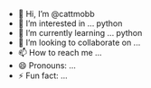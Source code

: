 - 👋 Hi, I’m @cattmobb
- 👀 I’m interested in ... python
- 🌱 I’m currently learning ... python
- 💞️ I’m looking to collaborate on ...
- 📫 How to reach me ...
- 😄 Pronouns: ...
- ⚡ Fun fact: ...

<!---
cattmobb/cattmobb is a ✨ special ✨ repository because its `README.md` (this file) appears on your GitHub profile.
You can click the Preview link to take a look at your changes.
--->
